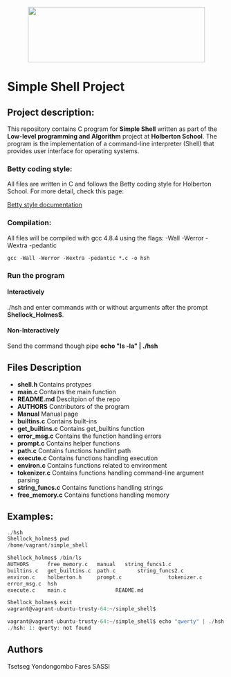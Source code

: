 <p align="center">
  <img width="409" height="128" src="https://www.holbertonschool.com/holberton-logo.png">
</p>

# Simple Shell Project


## Project description:

This repository contains C program for **Simple Shell** written as part of the **Low-level programming and Algorithm** project at **Holberton School**. The program is the implementation of a command-line interpreter (Shell) that provides user interface for operating systems.

### Betty coding style:

All files are written in C and follows the Betty coding style for Holberton School. For more detail, check this page:

[Betty style documentation](https://github.com/holbertonschool/Betty/wiki)


### Compilation:

All files will be compiled with gcc 4.8.4 using the flags:  -Wall -Werror -Wextra -pedantic

    gcc -Wall -Werror -Wextra -pedantic *.c -o hsh

### Run the program

#### Interactively

./hsh and enter commands with or without arguments after the prompt **Shellock_Holmes$**.

#### Non-Interactively

Send the command though pipe
**echo "ls -la" | ./hsh**

## Files Description
- **shell.h**	   Contains protypes
- **main.c**	      Contains the main function
- **README.md**	          Descitpion of the repo
- **AUTHORS**			  	         Contributors of the program
- **Manual**					 	          Manual page
- **builtins.c**						     Contains built-ins
- **get_builtins.c**						        Contains get_builtins function
- **error_msg.c**							   Contains the function handling errors
- **prompt.c**								   	       Contains helper functions
- **path.c**									       		   Contains functions handlint path
- **execute.c**												      Contains functions handling execution
- **environ.c**													         Contains functions related to environment
- **tokenizer.c**														    Contains functions handling command-line argument parsing
- **string_funcs.c**														       Contains functions handling strings
- **free_memory.c**														       		   Contains functions handling memory

## Examples:
```c
./hsh
Shellock_holmes$ pwd
/home/vagrant/simple_shell
```
```c
Shellock_holmes$ /bin/ls
AUTHORS      free_memory.c   manual	  string_funcs1.c
builtins.c   get_builtins.c  path.c	      string_funcs2.c
environ.c    holberton.h     prompt.c	            tokenizer.c
error_msg.c  hsh
execute.c    main.c			       README.md
```
```c
Shellock_holmes$ exit
vagrant@vagrant-ubuntu-trusty-64:~/simple_shell$
```
```c
vagrant@vagrant-ubuntu-trusty-64:~/simple_shell$ echo "qwerty" | ./hsh
./hsh: 1: qwerty: not found
```

## Authors
Tsetseg Yondongombo
Fares SASSI